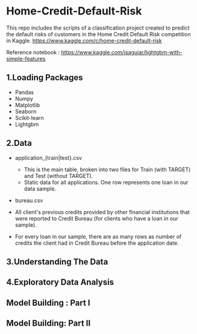 # Home-Credit-Default-Risk

This repo includes the scripts of a classification project created to predict the default risks of customers in the Home Credit Default Risk competition in Kaggle.
https://www.kaggle.com/c/home-credit-default-risk

Reference notebook : https://www.kaggle.com/jsaguiar/lightgbm-with-simple-features

## 1.Loading Packages
* Pandas
* Numpy
* Matplotlib
* Seaborn
* Scikit-learn
* Lightgbm

## 2.Data
* application_{train|test}.csv

  * This is the main table, broken into two files for Train (with TARGET) and Test (without TARGET).
  * Static data for all applications. One row represents one loan in our data sample.

* bureau.csv

 * All client's previous credits provided by other financial institutions that were reported to Credit Bureau (for clients who have a loan in our sample).
 * For every loan in our sample, there are as many rows as number of credits the client had in Credit Bureau before the application date.















## 3.Understanding The Data
## 4.Exploratory Data Analysis
## Model Building : Part I
## Model Building: Part II
